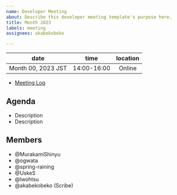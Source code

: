 ```yaml
---
name: Developer Meeting
about: Describe this developer meeting template's purpose here.
title: Month 2023
labels: meeting
assignees: akabekobeko

---
```


|date | time | location|
|:--:|:--:|:--:|
|Month 00, 2023 JST | 14:00-16:00 |Online|

- [Meeting Log]()

## Agenda

- Description
- Description

## Members

- @MurakamiShinyu
- @ogwata
- @spring-raining
- @UskeS
- @lwohtsu
- @akabekobeko (Scribe)
